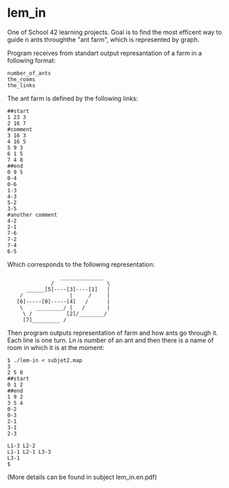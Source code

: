 # lem_in

One of School 42 learning projects. Goal is to find the most efficent way to guide n ants throughthe "ant farm", which is represented by graph.

Program receives from standart output represantation of a farm in a following format:

    number_of_ants
    the_rooms
    the_links


The ant farm is defined by the following links:
  
    ##start
    1 23 3
    2 16 7
    #comment
    3 16 3
    4 16 5
    5 9 3
    6 1 5
    7 4 8 
    ##end
    0 9 5
    0-4
    0-6
    1-3
    4-3
    5-2
    3-5
    #another comment
    4-2
    2-1
    7-6
    7-2
    7-4
    6-5
    
Which corresponds to the following representation:

                     ______________
                  /                 \
          ______[5]----[3]----[1]   |
        /               |     /     |
       [6]-----[0]-----[4]   /      |
        \    _________/ |   /       |
         \ /           [2]/________/
         [7]_________ /

Then program outputs representation of farm and how ants go through it. Each line is one turn. Ln is number of an ant and then
there is a name of room in which it is at the moment:
    
    $ ./lem-in < subjet2.map
    3
    2 5 0
    ##start
    0 1 2
    ##end
    1 9 2
    3 5 4
    0-2
    0-3
    2-1
    3-1
    2-3

    L1-3 L2-2
    L1-1 L2-1 L3-3
    L3-1
    $

(More details can be found in subject lem_in.en.pdf)
